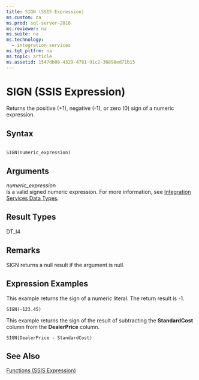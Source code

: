 ```yaml
---
title: SIGN (SSIS Expression)
ms.custom: na
ms.prod: sql-server-2016
ms.reviewer: na
ms.suite: na
ms.technology: 
  - integration-services
ms.tgt_pltfrm: na
ms.topic: article
ms.assetid: 1547db08-4329-4781-91c2-36898ed71b15
---
```

# SIGN (SSIS Expression)
  Returns the positive (+1), negative (-1), or zero (0) sign of a numeric expression.  
  
## Syntax  
  
```  
  
SIGN(numeric_expression)  
```  
  
## Arguments  
 *numeric_expression*  
 Is a valid signed numeric expression. For more information, see [Integration Services Data Types](../../Topics/TopicNameNotContainA/Integration-Services-Data-Types.md).  
  
## Result Types  
 DT_I4  
  
## Remarks  
 SIGN returns a null result if the argument is null.  
  
## Expression Examples  
 This example returns the sign of a numeric literal. The return result is -1.  
  
```  
SIGN(-123.45)  
```  
  
 This example returns the sign of the result of subtracting the **StandardCost** column from the **DealerPrice** column.  
  
```  
SIGN(DealerPrice - StandardCost)  
```  
  
## See Also  
 [Functions &#40;SSIS Expression&#41;](../../Topics/TopicNameNotContainA/Functions--SSIS-Expression-.md)  
  
  